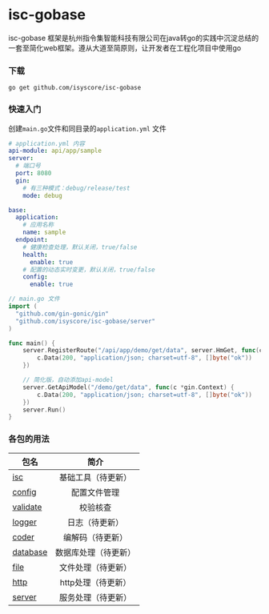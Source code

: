 # isc-gobase

isc-gobase 框架是杭州指令集智能科技有限公司在java转go的实践中沉淀总结的一套至简化web框架。遵从大道至简原则，让开发者在工程化项目中使用go

### 下载
```shell
go get github.com/isyscore/isc-gobase
```

### 快速入门
创建`main.go`文件和同目录的`application.yml` 文件

```yaml
# application.yml 内容
api-module: api/app/sample
server:
  # 端口号
  port: 8080
  gin:
    # 有三种模式：debug/release/test
    mode: debug

base:
  application:
    # 应用名称
    name: sample
  endpoint:
    # 健康检查处理，默认关闭，true/false
    health:
      enable: true
    # 配置的动态实时变更，默认关闭，true/false
    config:
      enable: true
```
```go
// main.go 文件
import (
  "github.com/gin-gonic/gin"
  "github.com/isyscore/isc-gobase/server"
)

func main() {
    server.RegisterRoute("/api/app/demo/get/data", server.HmGet, func(c *gin.Context) {
        c.Data(200, "application/json; charset=utf-8", []byte("ok"))
    })

    // 简化版，自动添加api-model
    server.GetApiModel("/demo/get/data", func(c *gin.Context) {
        c.Data(200, "application/json; charset=utf-8", []byte("ok"))
    })
    server.Run()
}
```

### 各包的用法
|包名        | 简介 |
| --------   | :----: |
| [isc](/isc)| 基础工具（待更新）|
| [config](/config)| 配置文件管理|
| [validate](/validate)|校验核查 |
| [logger](/logger)| 日志（待更新） |
| [coder](/coder)| 编解码（待更新） |
| [database](/database)|数据库处理（待更新） |
| [file](/file)| 文件处理（待更新） |
| [http](/http)| http处理（待更新） |
| [server](/server)| 服务处理（待更新） |


